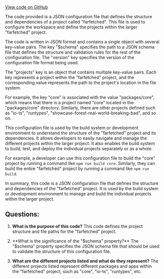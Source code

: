 [View code on GitHub](https://github.com/igorkamyshev/farfetched/workspace.json)

The code provided is a JSON configuration file that defines the structure and dependencies of a project called "farfetched". This file is used to configure the workspace and define the projects within the larger "farfetched" project.

The code is written in JSON format and contains a single object with several key-value pairs. The key "$schema" specifies the path to a JSON schema file that defines the structure and validation rules for the rest of the configuration file. The "version" key specifies the version of the configuration file format being used.

The "projects" key is an object that contains multiple key-value pairs. Each key represents a project within the "farfetched" project, and the corresponding value represents the path to the project's location in the file system. 

For example, the key "core" is associated with the value "packages/core", which means that there is a project named "core" located in the "packages/core" directory. Similarly, there are other projects defined such as "io-ts", "runtypes", "showcase-forest-real-world-breaking-bad", and so on.

This configuration file is used by the build system or development environment to understand the structure of the "farfetched" project and its dependencies. It allows developers to easily navigate and manage the different projects within the larger project. It also enables the build system to build, test, and deploy the individual projects separately or as a whole.

For example, a developer can use this configuration file to build the "core" project by running a command like `npm run build core`. Similarly, they can build the entire "farfetched" project by running a command like `npm run build`.

In summary, this code is a JSON configuration file that defines the structure and dependencies of the "farfetched" project. It is used by the build system or development environment to manage and build the individual projects within the larger project.
## Questions: 
 1. **What is the purpose of this code?**
   This code defines the project structure and file paths for the "farfetched" project.

2. **What is the significance of the "$schema" property?**
   The "$schema" property specifies the JSON schema file that should be used to validate the structure of this configuration file.

3. **What are the different projects listed and what do they represent?**
   The different projects listed represent different packages and apps within the "farfetched" project, such as "core", "io-ts", "runtypes", etc.